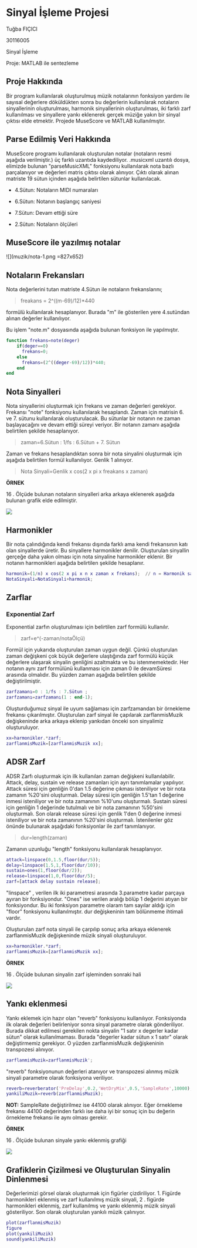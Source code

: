 # Sinyal İşleme Projesi

Tuğba FIÇICI

30116005

Sinyal İşleme

Proje: MATLAB ile sentezleme

## Proje Hakkında

Bir program kullanılarak oluşturulmuş müzik notalarının fonksiyon yardımı ile sayısal değerlere döküldükten sonra bu  değerlerin kullanılarak notaların sinyallerinin oluşturulması, harmonik sinyallerinin oluşturulması, iki farklı zarf kullanılması ve sinyallere yankı eklenerek gerçek müziğe yakın bir sinyal çıktısı elde etmektir. Projede MuseScore ve MATLAB kullanılmıştır.

## Parse Edilmiş Veri Hakkında

MuseScore programı kullanılarak oluşturulan notalar (notaların resmi aşağıda verilmiştir.) üç farklı uzantıda kaydediliyor. .musicxml uzantılı dosya, elimizde bulunan "parseMusicXML" fonksiyonu kullanılarak nota bazlı parçalanıyor ve değerleri matris çıktısı olarak alınıyor. Çıktı olarak alınan matriste 19 sütun içinden aşağıda belirtilen sütunlar kullanılacak.

- 4.Sütun: Notaların MIDI numaraları

- 6.Sütun: Notanın başlangıç saniyesi

- 7.Sütun: Devam ettiği süre

- 2.Sütun: Notaların ölçüleri

## MuseScore ile yazılmış notalar

![](muzik/nota-1.png =827x652)

## Notaların Frekansları

Nota değerlerini tutan matriste 4.Sütun ile notaların frekanslarını;

>freakans = 2^((m-69)/12)*440 

formülü kullanılarak hesaplanıyor. Burada "m" ile gösterilen yere 4.sutündan alınan değerler kullanılıyor. 

Bu işlem "note.m" dosyasında aşağıda bulunan fonksiyon ile yapılmıştır.
```matlab
function frekans=note(deger)
    if(deger==0) 
      frekans=0;          
    else
      frekans=(2^((deger-69)/12))*440;
    end
end
```
## Nota Sinyalleri

Nota sinyallerini oluşturmak için frekans ve zaman değerleri gerekiyor. Frekansı "note" fonksiyonu kullanılarak hesaplandı. Zaman için matrisin 6. ve 7. sütunu kullanılarak oluşturulacak. Bu sütunlar bir notanın ne zaman başlayacağını ve devam ettiği süreyi veriyor. Bir notanın  zamanı aşağıda belirtilen şekilde hesaplanıyor.

>zaman=6.Sütun : 1/fs : 6.Sütun + 7. Sütun

Zaman ve frekans hesaplandıktan sonra bir nota sinyalini oluşturmak için aşağıda belirtilen formül kullanılıyor. Genlik 1 alınıyor.

>Nota Sinyali=Genlik x cos(2 x pi x freakans x zaman)

__ÖRNEK__

16 . Ölçüde bulunan notaların sinyalleri arka arkaya eklenerek aşağıda bulunan grafik elde edilmiştir.

![](olcu/figure-1.png)

## Harmonikler

Bir nota çalındığında kendi frekansı dışında farklı ama kendi frekansının katı olan sinyallerde üretir. Bu sinyallere harmonikler denilir. Oluşturulan sinyallin gerçeğe daha yakın olması için nota sinyaline harmonikler eklenir. Bir notanın harmonikleri aşağıda belirtilen şekilde hesaplanır.

```matlab
harmonik=(1/n) x cos(2 x pi x n x zaman x frekans);  // n = Harmonik sayısı
NotaSinyali=NotaSinyali+harmonik;
```
## Zarflar

### Exponential Zarf

Exponential zarfın oluşturulması için belirtilen zarf formülü kullanılır.

>zarf=e^(-zaman/notaÖlçü)

Formül için yukarıda oluşturulan zaman uygun değil. Çünkü oluşturulan zaman değişkeni çok büyük değerlere ulaştığında zarf formülü küçük değerlere ulaşarak sinyalin genliğini azaltmakta ve bu istenmemektedir. Her notanın aynı zarf formülünü kullanması için zaman 0 ile devamSüresi arasında olmalıdır. Bu yüzden zaman aşağıda belirtilen şekilde değiştirilmiştir.

```matlab
zarfzamanı=0 : 1/fs : 7.Sütun ;
zarfzamanı=zarfzamanı(1 : end-1);
```

Oluşturduğumuz sinyal ile uyum sağlaması için zarfzamandan bir örnekleme frekansı çıkarılmıştır.
Oluşturulan zarf sinyal ile çapılarak zarflanmisMuzik değişkeninde arka arkaya eklenip yankıdan önceki son sinyalimiz oluşturuluyor.

```matlab
xx=harmonikler.*zarf;
zarflanmisMuzik=[zarflanmisMuzik xx];
```

## ADSR Zarf

ADSR Zarfı oluşturmak için ilk kullanılan zaman değişkeni kullanılabilir. Attack, delay, sustain ve release zamanları için ayrı tanımlamalar yapılıyor. Attack süresi için genliğin 0'dan 1.5 değerine çıkması isteniliyor ve  bir nota zamanın %20'sini oluşturmalı. Delay süresi için genliğin 1.5'tan 1 değerine inmesi isteniliyor ve bir nota zamanının %10'unu oluşturmalı. Sustain süresi için genliğin 1 değerinde tutulmalı ve bir nota zamanının %50'sini oluşturmalı. Son olarak release süresi için genlik 1'den 0 değerine inmesi isteniliyor ve bir nota zamanının %20'sini oluşturmalı. İstenilenler göz önünde bulunarak aşağıdaki fonksiyonlar ile zarf tanımlanıyor.

>dur=length(zaman)

Zamanın uzunluğu  "length" fonksiyonu kullanılarak hesaplanıyor.
 
```matlab
attack=linspace(0,1.5,floor(dur/5));
delay=linspace(1.5,1,floor(dur/10));
sustain=ones(1,floor(dur/2));
release=linspace(1,0,floor(dur/5);
zarf=[attack delay sustain release];
```

"linspace" , verilen ilk iki parametresi arasında 3.parametre kadar parçaya ayıran bir fonksiyondur. "Ones" ise verilen aralığı bölüp 1 değerini atıyan bir fonksiyondur. Bu iki fonksiyon parametre olaram tam sayılar aldığı için "floor" fonksiyonu kullanılmıştır. dur değişkeninin tam bölünmeme ihtimali vardır.

Oluşturulan zarf nota sinyali ile çarpılıp sonuç arka arkaya eklenerek zarflanmisMuzik değişkeninde müzik sinyali oluşturuluyor.

```matlab
xx=harmonikler.*zarf;
zarflanmisMuzik=[zarflanmisMuzik xx];
```
__ÖRNEK__

16 . Ölçüde bulunan sinyalin zarf işleminden sonraki hali

![](olcu/figure-2.png)

## Yankı eklenmesi

Yankı eklemek için hazır olan "reverb" fonksiyonu kullanılıyor.  Fonksiyonda ilk olarak değerleri belirleniyor sonra sinyal parametre olarak gönderiliyor. Burada dikkat edilmesi gerekilen nokta sinyalin "1 satır x degerler kadar sütun" olarak kullanılmaması. Burada "degerler kadar sütun x 1 satır" olarak değiştirmemiz gerekiyor. O yüzden zarflanmisMuzik değişkeninin transpozesi alınıyor.

```matlab
zarflanmisMuzik=zarflanmisMuzik';
```

"reverb" fonksiyonunun değerleri atanıyor ve transpozesi alınmış müzik sinyali parametre olarak fonksiyona veriliyor.

```matlab
reverb=reverberator('PreDelay',0.2,'WetDryMix',0.5,'SampleRate',10000); 
yankiliMuzik=reverb(zarflanmisMuzik);
```

__NOT:__ SampleRate değiştirilmez ise 44100 olarak alınıyor. Eğer örnekleme frekansı 44100 değerinden farklı ise daha iyi bir sonuç için bu değerin örnekleme frekansı ile aynı olması gerekir.

__ÖRNEK__

16 . Ölçüde bulunan sinyale yankı eklenmiş grafiği

![](olcu/figure-3.png)

## Grafiklerin Çizilmesi ve Oluşturulan Sinyalin Dinlenmesi

Değerlerimizi görsel olarak oluşturmak için figürler çizdiriliyor. 1. Figürde harmonikleri eklenmiş ve zarf kullanılmış müzik sinyali, 2 . figürde harmonikleri eklenmiş, zarf kullanılmış ve yankı eklenmiş müzik sinyali gösteriliyor. Son olarak oluşturulan yankılı müzik çalınıyor.

```matlab
plot(zarflanmisMuzik)
figure
plot(yankiliMuzik)
sound(yankiliMuzik)
```


